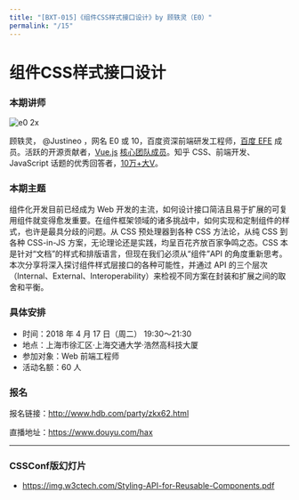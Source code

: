 ```yaml
---
title: "[BXT-015]《组件CSS样式接口设计》by 顾轶灵（E0）"
permalink: "/15"
---
```


# 组件CSS样式接口设计

### 本期讲师

![e0 2x](https://user-images.githubusercontent.com/159840/38485321-e565697e-3c0b-11e8-91b9-5a72514c93a6.jpg)

顾轶灵， @Justineo ，网名 E0 或 10，百度资深前端研发工程师，[百度 EFE](https://github.com/ecomfe) 成员。活跃的开源贡献者，[Vue.js](https://github.com/vuejs) [核心团队成员](https://github.com/orgs/vuejs/people)。知乎 CSS、前端开发、JavaScript 话题的优秀回答者，[10万+大V](https://www.zhihu.com/people/justineo/followers)。

### 本期主题

组件化开发目前已经成为 Web 开发的主流，如何设计接口简洁且易于扩展的可复用组件就变得愈发重要。在组件框架领域的诸多挑战中，如何实现和定制组件的样式，也许是最具分歧的问题。从 CSS 预处理器到各种 CSS 方法论，从纯 CSS 到各种 CSS-in-JS 方案，无论理论还是实践，均呈百花齐放百家争鸣之态。CSS 本是针对“文档”的样式和排版语言，但现在我们必须从“组件”API 的角度重新思考。本次分享将深入探讨组件样式层接口的各种可能性，并通过 API 的三个层次（Internal、External、Interoperability）来检视不同方案在封装和扩展之间的取舍和平衡。

### 具体安排

- 时间：2018 年 4 月 17 日（周二） 19:30～21:30
- 地点：上海市徐汇区·上海交通大学·浩然高科技大厦
- 参加对象：Web 前端工程师
- 活动名额：60 人

### 报名

报名链接：http://www.hdb.com/party/zkx62.html

直播地址：https://www.douyu.com/hax

***

### CSSConf版幻灯片

* <https://img.w3ctech.com/Styling-API-for-Reusable-Components.pdf>

